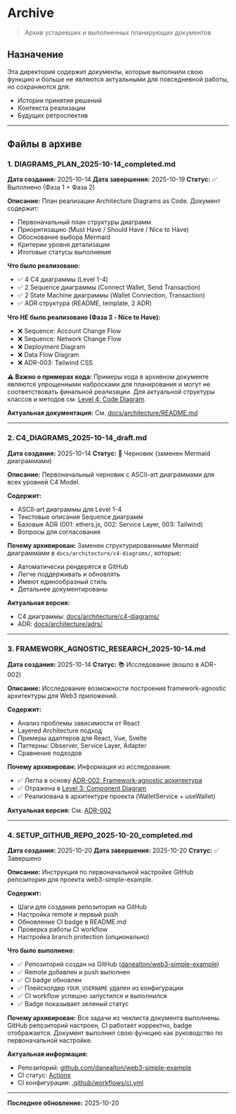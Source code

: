 # Archive

> Архив устаревших и выполненных планирующих документов

## Назначение

Эта директория содержит документы, которые выполнили свою функцию и больше не являются актуальными для повседневной работы, но сохраняются для:

- Истории принятия решений
- Контекста реализации
- Будущих ретроспектив

---

## Файлы в архиве

### 1. DIAGRAMS_PLAN_2025-10-14_completed.md

**Дата создания:** 2025-10-14
**Дата завершения:** 2025-10-19
**Статус:** ✅ Выполнено (Фаза 1 + Фаза 2)

**Описание:**
План реализации Architecture Diagrams as Code. Документ содержит:

- Первоначальный план структуры диаграмм
- Приоритизацию (Must Have / Should Have / Nice to Have)
- Обоснование выбора Mermaid
- Критерии уровня детализации
- Итоговые статусы выполнения

**Что было реализовано:**

- ✅ 4 C4 диаграммы (Level 1-4)
- ✅ 2 Sequence диаграммы (Connect Wallet, Send Transaction)
- ✅ 2 State Machine диаграммы (Wallet Connection, Transaction)
- ✅ ADR структура (README, template, 2 ADR)

**Что НЕ было реализовано (Фаза 3 - Nice to Have):**

- ❌ Sequence: Account Change Flow
- ❌ Sequence: Network Change Flow
- ❌ Deployment Diagram
- ❌ Data Flow Diagram
- ❌ ADR-003: Tailwind CSS

**⚠️ Важно о примерах кода:**
Примеры кода в архивном документе являются упрощенными набросками для планирования и могут не соответствовать финальной реализации. Для актуальной структуры классов и методов см. [Level 4: Code Diagram](../architecture/c4-diagrams/level-4-code.md).

**Актуальная документация:**
См. [docs/architecture/README.md](../architecture/README.md)

---

### 2. C4_DIAGRAMS_2025-10-14_draft.md

**Дата создания:** 2025-10-14
**Статус:** 📝 Черновик (заменен Mermaid диаграммами)

**Описание:**
Первоначальный черновик с ASCII-art диаграммами для всех уровней C4 Model.

**Содержит:**

- ASCII-art диаграммы для Level 1-4
- Текстовые описания Sequence диаграмм
- Базовые ADR (001: ethers.js, 002: Service Layer, 003: Tailwind)
- Вопросы для согласования

**Почему архивирован:**
Заменен структурированными Mermaid диаграммами в `docs/architecture/c4-diagrams/`, которые:

- Автоматически рендерятся в GitHub
- Легче поддерживать и обновлять
- Имеют единообразный стиль
- Детальнее документированы

**Актуальная версия:**

- C4 диаграммы: [docs/architecture/c4-diagrams/](../architecture/c4-diagrams/)
- ADR: [docs/architecture/adrs/](../architecture/adrs/)

---

### 3. FRAMEWORK_AGNOSTIC_RESEARCH_2025-10-14.md

**Дата создания:** 2025-10-14
**Статус:** 📚 Исследование (вошло в ADR-002)

**Описание:**
Исследование возможности построения framework-agnostic архитектуры для Web3 приложений.

**Содержит:**

- Анализ проблемы зависимости от React
- Layered Architecture подход
- Примеры адаптеров для React, Vue, Svelte
- Паттерны: Observer, Service Layer, Adapter
- Сравнение подходов

**Почему архивирован:**
Информация из исследования:

- ✅ Легла в основу [ADR-002: Framework-agnostic архитектура](../architecture/adrs/002-framework-agnostic-architecture.md)
- ✅ Отражена в [Level 3: Component Diagram](../architecture/c4-diagrams/level-3-components.md)
- ✅ Реализована в архитектуре проекта (WalletService + useWallet)

**Актуальная версия:**
См. [ADR-002](../architecture/adrs/002-framework-agnostic-architecture.md)

---

### 4. SETUP_GITHUB_REPO_2025-10-20_completed.md

**Дата создания:** 2025-10-20
**Дата завершения:** 2025-10-20
**Статус:** ✅ Завершено

**Описание:**
Инструкция по первоначальной настройке GitHub репозитория для проекта web3-simple-example.

**Содержит:**

- Шаги для создания репозитория на GitHub
- Настройка remote и первый push
- Обновление CI badge в README.md
- Проверка работы CI workflow
- Настройка branch protection (опционально)

**Что было выполнено:**

- ✅ Репозиторий создан на GitHub ([danealton/web3-simple-example](https://github.com/danealton/web3-simple-example))
- ✅ Remote добавлен и push выполнен
- ✅ CI badge обновлен
- ✅ Плейсхолдер `YOUR_USERNAME` удален из конфигурации
- ✅ CI workflow успешно запустился и выполнился
- ✅ Badge показывает зеленый статус

**Почему архивирован:**
Все задачи из чеклиста документа выполнены. GitHub репозиторий настроен, CI работает корректно, badge отображается. Документ выполнил свою функцию как руководство по первоначальной настройке.

**Актуальная информация:**

- Репозиторий: [github.com/danealton/web3-simple-example](https://github.com/danealton/web3-simple-example)
- CI статус: [Actions](https://github.com/danealton/web3-simple-example/actions)
- CI конфигурация: [.github/workflows/ci.yml](../../.github/workflows/ci.yml)

---

**Последнее обновление:** 2025-10-20
